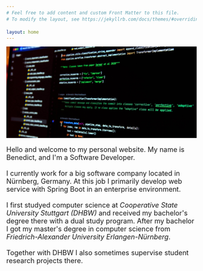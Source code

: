 ```yaml
---
# Feel free to add content and custom Front Matter to this file.
# To modify the layout, see https://jekyllrb.com/docs/themes/#overriding-theme-defaults

layout: home
---
```

<div
    style="
        max-height: 350px;
        max-width: 700px;
        overflow: hidden;
    "
>
<img img src="/resources/home_pic.jpg" alt="Home pic">
</div>
<br>

<font size="4.5">
Hello and welcome to my personal website. My name is Benedict, and I'm a Software Developer. <br/><br/>
I currently work for a big software company located in Nürnberg, Germany. At this job I primarily develop web service with Spring Boot in an enterprise environment.<br/><br/>
I first studyed computer science at <i>Cooperative State University Stuttgart (DHBW)</i> and received my bachelor's degree there with a dual study program. After my bachelor I got my master's degree in computer science from <i>Friedrich-Alexander University Erlangen-Nürnberg</i>.<br/><br/>
Together with DHBW I also sometimes supervise student research projects there.<br/><br/>
</font>
